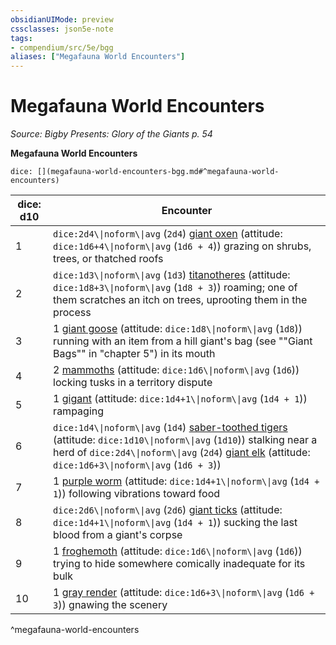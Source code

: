 ```yaml
---
obsidianUIMode: preview
cssclasses: json5e-note
tags:
- compendium/src/5e/bgg
aliases: ["Megafauna World Encounters"]
---
```

# Megafauna World Encounters
*Source: Bigby Presents: Glory of the Giants p. 54* 

**Megafauna World Encounters**

`dice: [](megafauna-world-encounters-bgg.md#^megafauna-world-encounters)`

| dice: d10 | Encounter |
|-----------|-----------|
| 1 | `dice:2d4\\|noform\\|avg` (`2d4`) [giant oxen](2-Mechanics/CLI/bestiary/fey/giant-ox-bgg.md) (attitude: `dice:1d6+4\\|noform\\|avg` (`1d6 + 4`)) grazing on shrubs, trees, or thatched roofs |
| 2 | `dice:1d3\\|noform\\|avg` (`1d3`) [titanotheres](2-Mechanics/CLI/bestiary/beast/titanothere-bgg.md) (attitude: `dice:1d8+3\\|noform\\|avg` (`1d8 + 3`)) roaming; one of them scratches an itch on trees, uprooting them in the process |
| 3 | 1 [giant goose](2-Mechanics/CLI/bestiary/fey/giant-goose-bgg.md) (attitude: `dice:1d8\\|noform\\|avg` (`1d8`)) running with an item from a hill giant's bag (see ""Giant Bags"" in "chapter 5") in its mouth |
| 4 | 2 [mammoths](2-Mechanics/CLI/bestiary/beast/mammoth.md) (attitude: `dice:1d6\\|noform\\|avg` (`1d6`)) locking tusks in a territory dispute |
| 5 | 1 [gigant](2-Mechanics/CLI/bestiary/monstrosity/gigant-bgg.md) (attitude: `dice:1d4+1\\|noform\\|avg` (`1d4 + 1`)) rampaging |
| 6 | `dice:1d4\\|noform\\|avg` (`1d4`) [saber-toothed tigers](2-Mechanics/CLI/bestiary/beast/saber-toothed-tiger.md) (attitude: `dice:1d10\\|noform\\|avg` (`1d10`)) stalking near a herd of `dice:2d4\\|noform\\|avg` (`2d4`) [giant elk](2-Mechanics/CLI/bestiary/beast/giant-elk.md) (attitude: `dice:1d6+3\\|noform\\|avg` (`1d6 + 3`)) |
| 7 | 1 [purple worm](2-Mechanics/CLI/bestiary/monstrosity/purple-worm.md) (attitude: `dice:1d4+1\\|noform\\|avg` (`1d4 + 1`)) following vibrations toward food |
| 8 | `dice:2d6\\|noform\\|avg` (`2d6`) [giant ticks](2-Mechanics/CLI/bestiary/monstrosity/giant-tick-bgg.md) (attitude: `dice:1d4+1\\|noform\\|avg` (`1d4 + 1`)) sucking the last blood from a giant's corpse |
| 9 | 1 [froghemoth](2-Mechanics/CLI/bestiary/monstrosity/froghemoth-mpmm.md) (attitude: `dice:1d6\\|noform\\|avg` (`1d6`)) trying to hide somewhere comically inadequate for its bulk |
| 10 | 1 [gray render](2-Mechanics/CLI/bestiary/monstrosity/gray-render-mpmm.md) (attitude: `dice:1d6+3\\|noform\\|avg` (`1d6 + 3`)) gnawing the scenery |
^megafauna-world-encounters